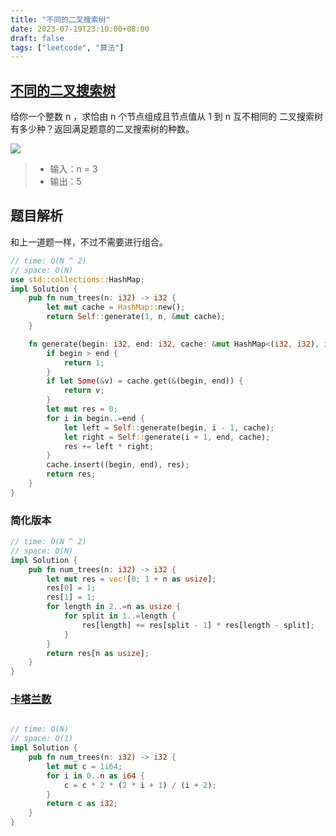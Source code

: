 ```yaml
---
title: "不同的二叉搜索树"
date: 2023-07-19T23:10:00+08:00
draft: false
tags: ["leetcode", "算法"]
---
```


## [不同的二叉搜索树](https://leetcode.cn/problems/unique-binary-search-trees/)

给你一个整数 n ，求恰由 n 个节点组成且节点值从 1 到 n 互不相同的 二叉搜索树 有多少种？返回满足题意的二叉搜索树的种数。

![](https://assets.leetcode.com/uploads/2021/01/18/uniquebstn3.jpg)

>- 输入：n = 3
>- 输出：5

## 题目解析

和上一道题一样，不过不需要进行组合。

```rust
// time: O(N ^ 2)
// space: O(N)
use std::collections::HashMap;
impl Solution {
    pub fn num_trees(n: i32) -> i32 {
        let mut cache = HashMap::new();
        return Self::generate(1, n, &mut cache);
    }

    fn generate(begin: i32, end: i32, cache: &mut HashMap<(i32, i32), i32>) -> i32 {
        if begin > end {
            return 1;
        }
        if let Some(&v) = cache.get(&(begin, end)) {
            return v;
        }
        let mut res = 0;
        for i in begin..=end {
            let left = Self::generate(begin, i - 1, cache);
            let right = Self::generate(i + 1, end, cache);
            res += left * right;
        }
        cache.insert((begin, end), res);
        return res;
    }
}
```

### 简化版本

```rust
// time: O(N ^ 2)
// space: O(N)
impl Solution {
    pub fn num_trees(n: i32) -> i32 {
        let mut res = vec![0; 1 + n as usize];
        res[0] = 1;
        res[1] = 1;
        for length in 2..=n as usize {
            for split in 1..=length {
                res[length] += res[split - 1] * res[length - split];
            }
        }
        return res[n as usize];
    }
}
```

### [卡塔兰数](https://baike.baidu.com/item/%E5%8D%A1%E7%89%B9%E5%85%B0%E6%95%B0/6125746?fr=aladdin&fromtitle=catalan&fromid=7605685)

```rust

// time: O(N)
// space: O(1)
impl Solution {
    pub fn num_trees(n: i32) -> i32 {
        let mut c = 1i64;
        for i in 0..n as i64 {
            c = c * 2 * (2 * i + 1) / (i + 2);
        }
        return c as i32;
    }
}
```


